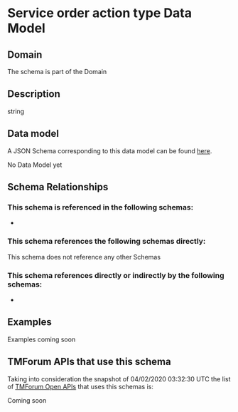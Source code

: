 # Service order action type Data Model

## Domain

The  schema is part of the  Domain

## Description

string

## Data model

A JSON Schema corresponding to this data model can be found
[here](https://github.com/tmforum-rand/schemas/blob/candidates/Service/ServiceOrderActionType.schema.json).

No Data Model yet

## Schema Relationships

### This schema is referenced in the following schemas:

-

### This schema references the following schemas directly:

This schema does not reference any other Schemas

### This schema references directly or indirectly by the following schemas:

-



## Examples

Examples coming soon

## TMForum APIs that use this schema

Taking into consideration the snapshot of 04/02/2020 03:32:30 UTC the list of [TMForum Open APIs](https://www.tmforum.org/open-apis/) that uses this schemas is:

Coming soon